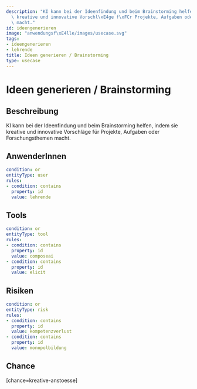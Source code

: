 ```yaml
---
description: "KI kann bei der Ideenfindung und beim Brainstorming helfen, indem sie\
  \ kreative und innovative Vorschl\xE4ge f\xFCr Projekte, Aufgaben oder Forschungsthemen\
  \ macht."
id: ideengenerieren
image: "anwendungsf\xE4lle/images/usecase.svg"
tags:
- ideengenerieren
- lehrende
title: Ideen generieren / Brainstorming
type: usecase
---
```



# Ideen generieren / Brainstorming

## Beschreibung

KI kann bei der Ideenfindung und beim Brainstorming helfen, indem sie kreative und innovative Vorschläge für Projekte, Aufgaben oder Forschungsthemen macht.

## AnwenderInnen

```yaml
condition: or
entityType: user
rules:
- condition: contains
  property: id
  value: lehrende
```



## Tools

```yaml
condition: or
entityType: tool
rules:
- condition: contains
  property: id
  value: composeai
- condition: contains
  property: id
  value: elicit
```



## Risiken

```yaml
condition: or
entityType: risk
rules:
- condition: contains
  property: id
  value: kompetenzverlust
- condition: contains
  property: id
  value: monopolbildung
```



## Chance

[chance=kreative-anstoesse]
